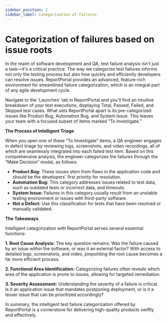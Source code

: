 ```yaml
---
sidebar_position: 2
sidebar_label: Categorisation of failures
---
```


# Categorization of failures based on issue roots

In the realm of software development and QA, test failure analysis isn't just a task—it's a critical practice. The way we categorize test failures informs not only the testing process but also how quickly and efficiently developers can resolve issues. ReportPortal provides an advanced, feature-rich environment for streamlined failure categorization, which is an integral part of any agile development cycle.

Navigate to the 'Launches' tab in ReportPortal and you'll find an intuitive breakdown of your test executions, displaying Total, Passed, Failed, and Skipped test cases. What sets ReportPortal apart is its pre-categorized issues like Product Bug, Automation Bug, and System Issue. This leaves your team with a focused subset of items marked “To Investigate.”

**The Process of Intelligent Triage**

When you open one of these “To Investigate” items, a QA engineer engages in defect triage by reviewing logs, screenshots, and video recordings, all of which are seamlessly integrated into each failed test item. Based on this comprehensive analysis, the engineer categorizes the failures through the “Make Decision” modal, as follows:

- **Product Bug:** These issues stem from flaws in the application code and should be the developers' first priority for resolution.
- **Automation Bug:** This category addresses issues related to test data, such as outdated tests or incorrect data, and timeouts.
- **System Issue:** Failures in this category usually result from an unstable testing environment or issues with third-party software.
- **Not a Defect:** Use this classification for tests that have been resolved or manually validated.

**The Takeaways**

Intelligent categorization with ReportPortal serves several essential functions:

**1. Root Cause Analysis:** The key question remains: Was the failure caused by an issue within the software, or was it an external factor? With access to detailed logs, screenshots, and video, pinpointing the root cause becomes a far more efficient process.

**2. Functional Area Identification:** Categorizing failures often reveals which area of the application is prone to issues, allowing for targeted remediation.

**3. Severity Assessment:** Understanding the severity of a failure is critical. Is it an application issue that mandates postponing deployment, or is it a lesser issue that can be prioritized accordingly?

In summary, the intelligent test failure categorization offered by ReportPortal is a cornerstone for delivering high-quality products swiftly and effectively. 
